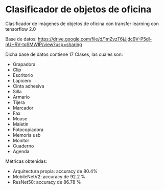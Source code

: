 # Clasificador de objetos de oficina 

Clasificador de imágenes de objetos de oficina con transfer learning con tensorflow 2.0

Base de datos: 
https://drive.google.com/file/d/1mZvzT6jJjdc9V-P5dl-nUHRV-tqSMWIP/view?usp=sharing

Dicha base de datos contiene 17 Clases, las cuales son:

* Grapadora
* Clip
* Escritorio
* Lapicero
* Cinta adhesiva 
* Silla
* Armario
* Tijera
* Marcador
* Fax
* Mouse
* Maletin 
* Fotocopiadora
* Memoria usb
* Monitor
* Cuaderno
* Agenda

Métricas obtenidas:

* Arquitectura propia: accuracy de 80.4%
* MobileNetV2: accuracy de 92.2 %
* ResNet50: accuracy de 86.78 %



